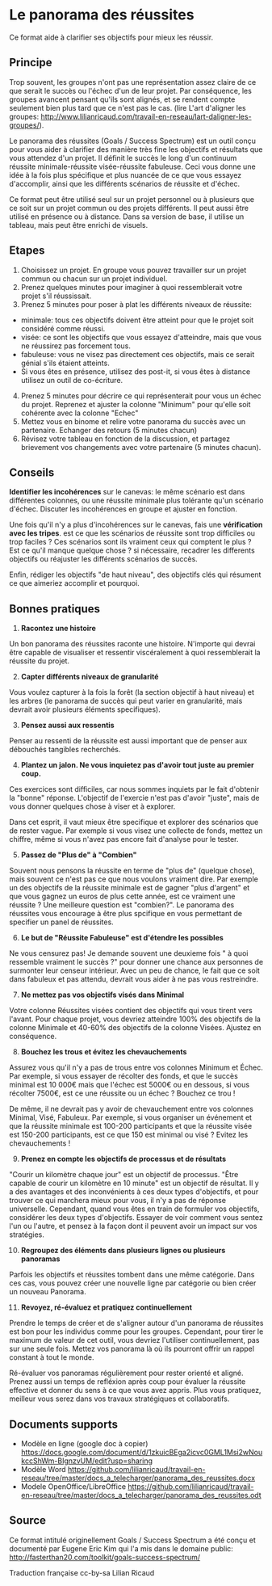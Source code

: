 # Le panorama des réussites

Ce format aide à clarifier ses objectifs pour mieux les réussir. 

## Principe

Trop souvent, les groupes n'ont pas une représentation assez claire de ce que serait le succès ou l'échec d'un de leur projet. Par conséquence, les groupes avancent pensant qu'ils sont alignés, et se rendent compte seulement bien plus tard que ce n'est pas le cas. (lire L'art d'aligner les groupes: http://www.lilianricaud.com/travail-en-reseau/lart-daligner-les-groupes/).

Le panorama des réussites (Goals / Success Spectrum) est un outil conçu pour vous aider à clarifier des manière très fine les objectifs et résultats que vous attendez d'un projet. Il définit le succès le long d'un continuum réussite minimale-réussite visée-réussite fabuleuse. Ceci vous donne une idée à la fois plus spécifique et plus nuancée de ce que vous essayez d'accomplir, ainsi que les différents scénarios de réussite et d'échec.

Ce format peut être utilisé seul sur un projet personnel ou à plusieurs que ce soit sur un projet commun ou des projets différents. Il peut aussi être utilisé en présence ou à distance. Dans sa version de base, il utilise un tableau, mais peut être enrichi de visuels.



## Etapes

1. Choisissez un projet. En groupe vous pouvez travailler sur un projet commun ou chacun sur un projet individuel.
2. Prenez quelques minutes pour imaginer à quoi ressemblerait votre projet s'il réussissait.
3. Prenez 5 minutes pour poser à plat les différents niveaux de réussite:
 * minimale: tous ces objectifs doivent être atteint pour que le projet soit considéré comme réussi.
 * visée: ce sont les objectifs que vous essayez d'atteindre, mais que vous ne réussirez pas forcement tous.
 * fabuleuse: vous ne visez pas directement ces objectifs, mais ce serait génial s'ils étaient atteints. 
 * Si vous êtes en présence, utilisez des post-it, si vous êtes à distance utilisez un outil de co-écriture.
4. Prenez 5 minutes pour décrire ce qui représenterait pour vous un échec du projet. Reprenez et ajuster la colonne "Minimum" pour qu'elle soit cohérente avec la colonne "Echec"
5. Mettez vous en binome et relire votre panorama du succès avec un partenaire. Echanger des retours (5 minutes chacun)
6. Révisez votre tableau en fonction de la discussion, et partagez brievement vos changements avec votre partenaire (5 minutes chacun).

## Conseils

**Identifier les incohérences** sur le canevas: le même scénario est dans différentes colonnes, ou une réussite minimale plus tolérante qu'un scénario d'échec. Discuter les incohérences en groupe et ajuster en fonction. 

Une fois qu'il n'y a plus d'incohérences sur le canevas, fais une **vérification avec les tripes**. est ce que les scénarios de réussite sont trop difficiles ou trop faciles ? Ces scénarios sont ils vraiment ceux qui comptent le plus ? Est ce qu'il manque quelque chose ? si nécessaire, recadrer les differents objectifs ou réajuster les différents scénarios de succès.

Enfin, rédiger les objectifs "de haut niveau", des objectifs clés qui résument ce que aimeriez accomplir et pourquoi.

## Bonnes pratiques

1. **Racontez une histoire**

Un bon panorama des réussites raconte une histoire. N'importe qui devrai être capable de visualiser et ressentir viscéralement à quoi ressemblerait la réussite du projet.


2. **Capter différents niveaux de granularité**

Vous voulez capturer à la fois la forêt (la section objectif à haut niveau) et les arbres (le panorama de succès qui peut varier en granularité, mais devrait avoir plusieurs éléments specifiques).


3. **Pensez aussi aux ressentis**

Penser au ressenti de la réussite est aussi important que de penser aux débouchés tangibles recherchés. 


4. **Plantez un jalon. Ne vous inquietez pas d'avoir tout juste au premier coup.**

Ces exercices sont difficiles, car nous sommes inquiets par le fait d'obtenir la "bonne" réponse. L'objectif de l'exercie n'est pas d'avoir "juste", mais de vous donner quelques chose à viser et à explorer.

Dans cet esprit, il vaut mieux être specifique et explorer des scénarios que de rester vague. Par exemple si vous visez une collecte de fonds, mettez un chiffre, même si vous n'avez pas encore fait d'analyse pour le tester.


5. **Passez de "Plus de" à "Combien"**

Souvent nous pensons la réussite en terme de "plus de" (quelque chose), mais souvent ce n'est pas ce que nous voulons vraiment dire. Par exemple un des objectifs de la réussite minimale est de gagner "plus d'argent" et que vous gagnez un euros de plus cette année, est ce vraiment une réussite ? Une meilleure question est "combien?". Le panorama des réussites vous encourage à être plus spcifique en vous permettant de specifier un panel de réussites.


6. **Le but de "Réussite Fabuleuse" est d'étendre les possibles**

Ne vous censurez pas!  Je demande souvent une deuxieme fois " à quoi ressemble vraiment le succès ?" pour donner une chance aux personnes de surmonter leur censeur intérieur. Avec un peu de chance, le fait que ce soit dans fabuleux et pas attendu, devrait vous aider à ne pas vous restreindre.


7. **Ne mettez pas vos objectifs visés dans Minimal**

Votre colonne Réussites visées contient des objectifs qui vous tirent vers l'avant. Pour chaque projet, vous devriez atteindre 100% des objectifs de la colonne Minimale et 40-60% des objectifs de la colonne Visées. Ajustez en conséquence.


8. **Bouchez les trous et évitez les chevauchements**

Assurez vous qu'il n'y a pas de trous entre vos colonnes Minimum et Échec. Par exemple, si vous essayer de récolter des fonds, et que le succès minimal est 10 000€ mais que l'échec est 5000€ ou en dessous, si vous récolter 7500€, est ce une réussite ou un échec ? Bouchez ce trou !

De même, il ne devrait pas y avoir de chevauchement entre vos colonnes Minimal, Visé, Fabuleux. Par exemple, si vous organiser un événement et que la réussite minimale est 100-200 participants et que la réussite visée est 150-200 participants, est ce que 150 est minimal ou visé ? Evitez les chevauchements !


9. **Prenez en compte les objectifs de processus et de résultats**

"Courir un kilomètre chaque jour" est un objectif de processus. "Être capable de courir un kilomètre en 10 minute" est un objectif de résultat. Il y a des avantages et des inconvénients à ces deux types d'objectifs, et pour trouver ce qui marchera mieux pour vous, il n'y a pas de réponse universelle. Cependant, quand vous êtes en train de formuler vos objectifs, considérer les deux types d'objectifs. Essayer de voir comment vous sentez l'un ou l'autre, et pensez à la façon dont il peuvent avoir un impact sur vos stratégies.

10. **Regroupez des éléments dans plusieurs lignes ou plusieurs panoramas**

Parfois les objectifs et réussites tombent dans une même catégorie. Dans ces cas, vous pouvez créer une nouvelle ligne par catégorie ou bien créer un nouveau Panorama.


11. **Revoyez, ré-évaluez et pratiquez continuellement**

Prendre le temps de créer et de s'aligner autour d'un panorama de réussites est bon pour les individus comme pour les groupes. Cependant, pour tirer le maximum de valeur de cet outil, vous devriez l'utiliser continuellement, pas sur une seule fois. Mettez vos panorama là où ils pourront offrir un rappel constant à tout le monde.

Ré-évaluer vos panoramas régulièrement pour rester orienté et aligné. Prenez aussi un temps de refléxion après coup pour évaluer la réussite effective et donner du sens à ce que vous avez appris. Plus vous pratiquez, meilleur vous serez dans vos travaux stratégiques et collaboratifs.



## Documents supports

- Modèle en ligne (google doc à copier)
https://docs.google.com/document/d/1zkuicBEga2icvc0GML1Msi2wNoukccShWm-BIgnzvUM/edit?usp=sharing
- Modèle Word
https://github.com/lilianricaud/travail-en-reseau/tree/master/docs_a_telecharger/panorama_des_reussites.docx
- Modele OpenOffice/LibreOffice
https://github.com/lilianricaud/travail-en-reseau/tree/master/docs_a_telecharger/panorama_des_reussites.odt

## Source

Ce format intitulé originellement Goals / Success Spectrum a été conçu et documenté par Eugene Eric Kim qui l'a mis dans le domaine public: http://fasterthan20.com/toolkit/goals-success-spectrum/

Traduction française cc-by-sa Lilian Ricaud




